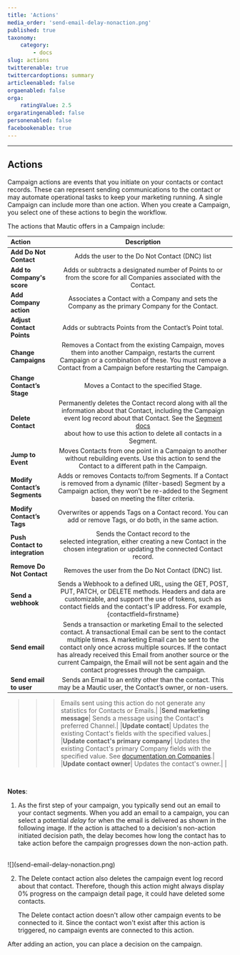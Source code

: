 ```yaml
---
title: 'Actions'
media_order: 'send-email-delay-nonaction.png'
published: true
taxonomy:
    category:
        - docs
slug: actions
twitterenable: true
twittercardoptions: summary
articleenabled: false
orgaenabled: false
orga:
    ratingValue: 2.5
orgaratingenabled: false
personenabled: false
facebookenable: true
---
```


---------------------
## Actions

Campaign actions are events that you initiate on your contacts or contact records. These can represent sending communications to the contact or may automate operational tasks to keep your marketing running. A single Campaign can include more than one action. When you create a Campaign, you select one of these actions to begin the workflow.

The actions that Mautic offers in a Campaign include:

| Action        | Description  | 
| :------------- | :----------: | 
| **Add Do Not Contact**|Adds the user to the Do Not Contact (DNC) list |
| **Add to Company's score** |Adds or subtracts a designated number of Points to or from the score for all Companies associated with the Contact. |
|**Add Company action**| Associates a Contact with a Company and sets the Company as the primary Company for the Contact.|
|**Adjust Contact Points**| Adds or subtracts Points from the Contact’s Point total.|
|**Change Campaigns**| Removes a Contact from the existing Campaign, moves them into another Campaign, restarts the current Campaign or a combination of these. You must remove a Contact from a Campaign before restarting the Campaign.|
|**Change Contact’s Stage**| Moves a Contact to the specified Stage.|
|**Delete Contact**| Permanently deletes the Contact record along with all the information about that Contact, including the Campaign event log record about that Contact. See the [Segment docs][segments] <br> about how to use this action to delete all contacts in a Segment.|
|**Jump to Event**| Moves Contacts from one point in a Campaign to another without rebuilding events. Use this action to send the Contact to a different path in the Campaign.|
|**Modify Contact’s Segments**| Adds or removes Contacts to/from Segments. If a Contact is removed from a dynamic (filter-based) Segment by a Campaign action, they won’t be re-added to the Segment based on meeting the filter criteria.|
|**Modify Contact’s Tags**| Overwrites or appends Tags on a Contact record. You can add or remove Tags, or do both, in the same action.|
|**Push Contact to integration**| Sends the Contact record to the <br> selected integration, either creating a new Contact in the chosen integration or updating the connected Contact record.|
|**Remove Do Not Contact**| Removes the user from the Do Not Contact (DNC) list.|
|**Send a webhook**| Sends a Webhook to a defined URL, using the GET, POST, PUT, PATCH, or DELETE methods. Headers and data are customizable, and support the use of tokens, such as contact fields and the contact's IP address. For example, {contactfield=firstname}|
|**Send email**| Sends a transaction or marketing Email to the selected contact. A transactional Email can be sent to the contact multiple times. A marketing Email can be sent to the contact only once across multiple sources. If the contact has already received this Email from another source or the current Campaign, the Email will not be sent again and the contact progresses through the campaign.|
|**Send email to user**| Sends an Email to an entity other than the contact. This may be a Mautic user, the Contact’s owner, or non-users. 

>>> Emails sent using this action do not generate any statistics for Contacts or Emails.|
|**Send marketing message**| Sends a message using the Contact's preferred Channel.|
|**Update contact**| Updates the existing Contact's fields with the specified values.|
|**Update contact's primary company**| Updates the existing Contact's primary Company fields with the specified value. See [documentation on Companies][companies].|
|**Update contact owner**| Updates the contact's owner.|
|

<br>

**Notes**:
1.  As the first step of your campaign, you typically send out an email to your contact segments. When you add an email to a campaign, you can select a potential *delay* for when the email is delivered as shown in the following image. If the action is attached to a decision's non-action initiated decision path, the delay becomes how long the contact has to take action before the campaign progresses down the non-action path. 
<br>
![](send-email-delay-nonaction.png)

2. The Delete contact action also deletes the campaign event log record about that contact. Therefore, though this action might always display 0% progress on the campaign detail page, it could have deleted some contacts.

   The Delete contact action doesn't allow other campaign events to be connected to it. Since the contact won't exist after this action is triggered, no campaign events are connected to this action.



After adding an action, you can place a decision on the campaign.


[segments]: </contacts/manage-segments>
[companies]: <contacts/companies>
